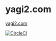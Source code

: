 # yagi2.com  
[yagi2.com](http://yagi2.dev)   
  
[![CircleCI](https://circleci.com/gh/yagi2/yagi2.com.svg?style=svg)](https://circleci.com/gh/yagi2/yagi2.com)  
